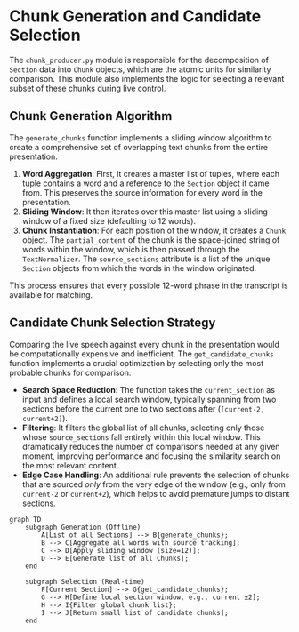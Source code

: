 # Chunk Generation and Candidate Selection

The `chunk_producer.py` module is responsible for the decomposition of `Section` data into `Chunk` objects, which are the atomic units for similarity comparison. This module also implements the logic for selecting a relevant subset of these chunks during live control.

## Chunk Generation Algorithm

The `generate_chunks` function implements a sliding window algorithm to create a comprehensive set of overlapping text chunks from the entire presentation.

1.  **Word Aggregation**: First, it creates a master list of tuples, where each tuple contains a word and a reference to the `Section` object it came from. This preserves the source information for every word in the presentation.
2.  **Sliding Window**: It then iterates over this master list using a sliding window of a fixed size (defaulting to 12 words).
3.  **Chunk Instantiation**: For each position of the window, it creates a `Chunk` object. The `partial_content` of the chunk is the space-joined string of words within the window, which is then passed through the `TextNormalizer`. The `source_sections` attribute is a list of the unique `Section` objects from which the words in the window originated.

This process ensures that every possible 12-word phrase in the transcript is available for matching.

## Candidate Chunk Selection Strategy

Comparing the live speech against every chunk in the presentation would be computationally expensive and inefficient. The `get_candidate_chunks` function implements a crucial optimization by selecting only the most probable chunks for comparison.

-   **Search Space Reduction**: The function takes the `current_section` as input and defines a local search window, typically spanning from two sections before the current one to two sections after (`[current-2, current+2]`).
-   **Filtering**: It filters the global list of all chunks, selecting only those whose `source_sections` fall entirely within this local window. This dramatically reduces the number of comparisons needed at any given moment, improving performance and focusing the similarity search on the most relevant content.
-   **Edge Case Handling**: An additional rule prevents the selection of chunks that are sourced *only* from the very edge of the window (e.g., only from `current-2` or `current+2`), which helps to avoid premature jumps to distant sections.

```mermaid
graph TD
    subgraph Generation (Offline)
        A[List of all Sections] --> B{generate_chunks};
        B --> C[Aggregate all words with source tracking];
        C --> D[Apply sliding window (size=12)];
        D --> E[Generate list of all Chunks];
    end

    subgraph Selection (Real-time)
        F[Current Section] --> G{get_candidate_chunks};
        G --> H[Define local section window, e.g., current ±2];
        H --> I{Filter global chunk list};
        I --> J[Return small list of candidate chunks];
    end
```